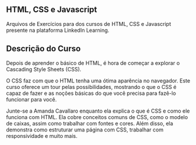 ## HTML, CSS e Javascript
Arquivos de Exercícios para dos cursos de HTML, CSS e Javascript presente na plataforma LinkedIn Learning.

## Descrição do Curso
Depois de aprender o básico de HTML, é hora de começar a explorar o Cascading Style Sheets (CSS).

O CSS faz com que o HTML tenha uma ótima aparência no navegador. Este curso oferece um tour pelas possibilidades, mostrando o que o CSS é capaz de fazer e as noções básicas do que você precisa para fazê-lo funcionar para você.

Junte-se a Amanda Cavallaro enquanto ela explica o que é CSS e como ele funciona com HTML. Ela cobre conceitos comuns de CSS, como o modelo de caixas, assim como trabalhar com fontes e cores. Além disso, ela demonstra como estruturar uma página com CSS, trabalhar com responsividade e muito mais.
